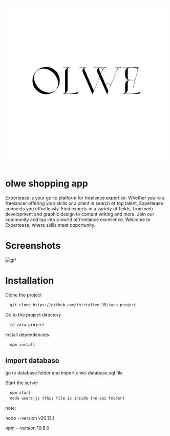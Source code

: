 <div align="center">
  <img src="https://github.com/thirtyfive-35/zara-project/blob/main/assets/images/logo/logo-README.png" alt="Proje Gösterimi">
</div>


# olwe shopping app

Expertease is your go-to platform for freelance expertise. Whether you're a freelancer offering your skills or a client in search of top talent, Expertease connects you effortlessly. Find experts in a variety of fields, from web development and graphic design to content writing and more. Join our community and tap into a world of freelance excellence. Welcome to Expertease, where skills meet opportunity.

# Screenshots

![gif](https://github.com/thirtyfive-35/zara-project/blob/main/gif/tovideo.gif)


# Installation

Clone the project

```bash
  git clone https://github.com/thirtyfive-35/zara-project
```

Go to the project directory

```bash
  cd zara-project
```

Install dependencies

```bash
  npm install
```

## import database

go to database folder and import olwe-database.sql file



Start the server

```bash
  npm start
  node users.js (this file is inside the api folder)
```


note:

node --version
v20.13.1

npm --version
10.8.0






